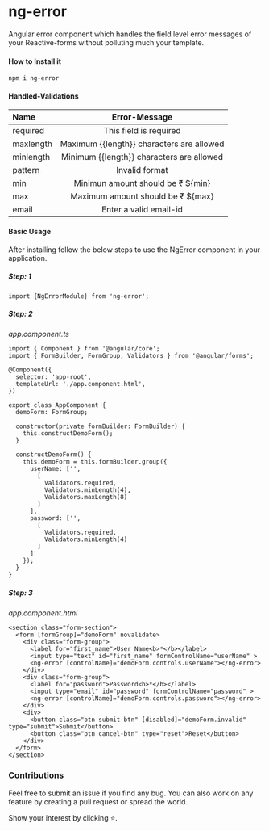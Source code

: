 # ng-error

Angular error component which handles the field level error messages of your Reactive-forms without polluting much your template.

#### How to Install it
`npm i ng-error`

#### Handled-Validations
| Name | Error-Message |
| :--- | :----------:  |
| required | This field is required |
| maxlength| Maximum {{length}} characters are allowed |
| minlength | Minimum {{length}} characters are allowed |
| pattern | Invalid format |
| min | Minimun amount should be ₹ ${min} |
| max | Maximum amount should be ₹ ${max} |
| email | Enter a valid email-id |

#### Basic Usage
After installing follow the below steps to use the NgError component in your application.

##### Step: 1
`import {NgErrorModule} from 'ng-error';`

##### Step: 2
*app.component.ts*
```{ts}
import { Component } from '@angular/core';
import { FormBuilder, FormGroup, Validators } from '@angular/forms';

@Component({
  selector: 'app-root',
  templateUrl: './app.component.html',
})

export class AppComponent {
  demoForm: FormGroup;

  constructor(private formBuilder: FormBuilder) {
    this.constructDemoForm();
  }

  constructDemoForm() {
    this.demoForm = this.formBuilder.group({
      userName: ['',
        [
          Validators.required,
          Validators.minLength(4),
          Validators.maxLength(8)
        ]
      ],
      password: ['',
        [
          Validators.required,
          Validators.minLength(4)
        ]
      ]
    });
  }
}
```

##### Step: 3
*app.component.html*
```
<section class="form-section">
  <form [formGroup]="demoForm" novalidate>
    <div class="form-group">
      <label for="first_name">User Name<b>*</b></label>
      <input type="text" id="first_name" formControlName="userName" >
      <ng-error [controlName]="demoForm.controls.userName"></ng-error>
    </div>
    <div class="form-group">
      <label for="password">Password<b>*</b></label>
      <input type="email" id="password" formControlName="password" >
      <ng-error [controlName]="demoForm.controls.password"></ng-error>
    </div>
    <div>
      <button class="btn submit-btn" [disabled]="demoForm.invalid" type="submit">Submit</button>
      <button class="btn cancel-btn" type="reset">Reset</button>
    </div>
  </form>
</section>
```
### Contributions
Feel free to submit an issue if you find any bug. You can also work on any feature by creating a pull request or spread the world.

Show your interest by clicking ⭐️.

